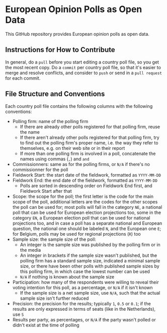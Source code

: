 # European Opinion Polls as Open Data

This GitHub repository provides European opinion polls as open data.

## Instructions for How to Contribute

In general, do a `pull` before you start editing a country poll file, so you get
the most recent copy. Do a `commit` per country poll file, so that it's easier
to merge and resolve conflicts, and consider to `push` or send in a
`pull request` for each commit.

## File Structure and Conventions

Each country poll file contains the following columns with the following
conventions:

* Polling firm: name of the polling firm
  * If there are already other polls registered for that polling firm, reuse the
    name
  * If there aren't already other polls registered for that polling firm, try to
    find out the polling firm's proper name, i.e. the way they refer to
    themselves, e.g. on their web site or in their report
  * If more than one polling firm is involved in a poll, concatenate the names
    using commas (`,`) and `and`
* Commissionners: same as for the polling firms, or `N/A` if there's no
  commissionner for the poll
* Fieldwork Start: the start date of the fieldwork, formatted as `YYYY-MM-DD`
* Fieldwork End: the end date of the fieldwork, formatted as `YYYY-MM-DD`
  * Polls are sorted in descending order on Fieldwork End first, and Fieldwork
    Start after that
* Scope: the scope for the poll; the first letter is the code for the main scope
  of the poll, additional letters are the codes for the other scopes the poll
  can be used for; most polls will fall in the category `NE`, a national poll
  that can be used for European election projections too, some in the category
  `EN`, a European election poll that can be used for national projections too,
  and in case a poll has a separate national and European question, the national
  one should be labeled `N`, and the European one `E`; for Belgium, polls may
  be used for regional projections (`R`) too
* Sample size: the sample size of the poll:
  * An integer is the sample size was published by the polling firm or in the
    media
  * An integer in brackets if the sample size wasn't published, but the polling
    firm has a standard sample size, indicated a minimal sample size, or there
    have been other polls with published sample sizes by this polling firm, in
    which case the lowest number can be used
  * `N/A` if nothing is known about the sample size
* Participation: how many of the respondents were willing to reveal their voting
  intention for this poll, as a percentage, or `N/A` if it isn't known
  * If the sample size is a net sample size, use `N/A`, such that the actual
    sample size isn't further reduced
* Precision: the precision for the results; typically `1`, `0.5` or `0.1`; if
  the results are only expressed in terms of seats (like in the Netherlands),
  use `S`
* Results per party, as percentages, or `N/A` if the party wasn't polled or
  didn't exist at the time of polling

